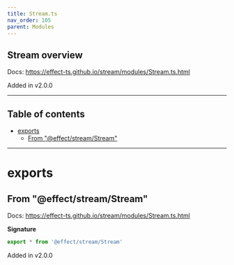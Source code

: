 ```yaml
---
title: Stream.ts
nav_order: 105
parent: Modules
---
```


## Stream overview

Docs: https://effect-ts.github.io/stream/modules/Stream.ts.html

Added in v2.0.0

---

<h2 class="text-delta">Table of contents</h2>

- [exports](#exports)
  - [From "@effect/stream/Stream"](#from-effectstreamstream)

---

# exports

## From "@effect/stream/Stream"

Docs: https://effect-ts.github.io/stream/modules/Stream.ts.html

**Signature**

```ts
export * from '@effect/stream/Stream'
```

Added in v2.0.0
